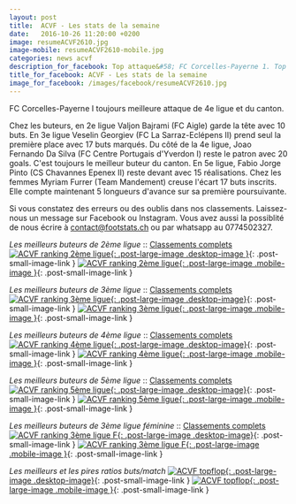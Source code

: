 ```yaml
---
layout: post
title:  ACVF - Les stats de la semaine
date:   2016-10-26 11:20:00 +0200
image: resumeACVF2610.jpg
image-mobile: resumeACVF2610-mobile.jpg
categories: news acvf
description_for_facebook: Top attaque&#58; FC Corcelles-Payerne 1. Top buteurs&#58; Bajrami Valjon, Marjan Jankuloski, Veselin Georgiev, Daniele Kilinc, Joao Fernando Da Silva, Fabio Jorge Pinto, Myriam Furrer 
title_for_facebook: ACVF - Les stats de la semaine
image_for_facebook: /images/facebook/resumeACVF2610.jpg
---
```

FC Corcelles-Payerne I toujours meilleure attaque de 4e ligue et du canton.

Chez les buteurs, en 2e ligue Valjon Bajrami (FC Aigle) garde la tête avec 10 buts. En 3e ligue Veselin Georgiev (FC La Sarraz-Eclépens II) prend seul la première place avec 17 buts marqués. Du côté de la 4e ligue, Joao Fernando Da Silva (FC Centre Portugais d'Yverdon I) reste le patron avec 20 goals. C'est toujours le meilleur buteur du canton. En 5e ligue, Fabio Jorge Pinto (CS Chavannes Epenex II) reste devant avec 15 réalisations. Chez les femmes Myriam Furrer (Team Mandement) creuse l'écart 17 buts inscrits. Elle compte maintenant 5 longueurs d'avance sur sa première poursuivante.

Si vous constatez des erreurs ou des oublis dans nos classements. Laissez-nous un message sur Facebook ou Instagram. Vous avez aussi la possiblité de nous écrire à contact@footstats.ch ou par whatsapp au 0774502327.

_Les meilleurs buteurs de 2ème ligue_ :: [Classements complets]({{site.url}}/acvf/2eme-ligue)
[![ACVF ranking 2ème ligue]({{site.url}}/images/posts/rankings/resumeACVF22610.jpg){: .post-large-image .desktop-image }]({{site.url}}/images/posts/rankings/resumeACVF22610.jpg){: .post-small-image-link }
[![ACVF ranking 2ème ligue]({{site.url}}/images/posts/rankings/resumeACVF22610-mobile.jpg){: .post-large-image .mobile-image }]({{site.url}}/images/posts/rankings/resumeACVF22610-mobile.jpg){: .post-small-image-link }

_Les meilleurs buteurs de 3ème ligue_ :: [Classements complets]({{site.url}}/acvf/3eme-ligue)
[![ACVF ranking 3ème ligue]({{site.url}}/images/posts/rankings/resumeACVF32610.jpg){: .post-large-image .desktop-image}]({{site.url}}/images/posts/rankings/resumeACVF32610.jpg){: .post-small-image-link }
[![ACVF ranking 3ème ligue]({{site.url}}/images/posts/rankings/resumeACVF32610-mobile.jpg){: .post-large-image .mobile-image }]({{site.url}}/images/posts/rankings/resumeACVF32610-mobile.jpg){: .post-small-image-link }

_Les meilleurs buteurs de 4ème ligue_ :: [Classements complets]({{site.url}}/acvf/4eme-ligue)
[![ACVF ranking 4ème ligue]({{site.url}}/images/posts/rankings/resumeACVF42610.jpg){: .post-large-image .desktop-image}]({{site.url}}/images/posts/rankings/resumeACVF42610.jpg){: .post-small-image-link }
[![ACVF ranking 4ème ligue]({{site.url}}/images/posts/rankings/resumeACVF42610-mobile.jpg){: .post-large-image .mobile-image }]({{site.url}}/images/posts/rankings/resumeACVF42610-mobile.jpg){: .post-small-image-link }

_Les meilleurs buteurs de 5ème ligue_ :: [Classements complets]({{site.url}}/acvf/5eme-ligue)
[![ACVF ranking 5ème ligue]({{site.url}}/images/posts/rankings/resumeACVF52610.jpg){: .post-large-image .desktop-image}]({{site.url}}/images/posts/rankings/resumeACVF52610.jpg){: .post-small-image-link }
[![ACVF ranking 5ème ligue]({{site.url}}/images/posts/rankings/resumeACVF52610-mobile.jpg){: .post-large-image .mobile-image }]({{site.url}}/images/posts/rankings/resumeACVF52610-mobile.jpg){: .post-small-image-link }

_Les meilleurs buteurs de 3ème ligue féminine_ :: [Classements complets]({{site.url}}/acvf/3eme-ligue-feminine)
[![ACVF ranking 3ème ligue F]({{site.url}}/images/posts/rankings/resumeACVF302610.jpg){: .post-large-image .desktop-image}]({{site.url}}/images/posts/rankings/resumeACVF302610.jpg){: .post-small-image-link }
[![ACVF ranking 3ème ligue F]({{site.url}}/images/posts/rankings/resumeACVF302610-mobile.jpg){: .post-large-image .mobile-image }]({{site.url}}/images/posts/rankings/resumeACVF302610-mobile.jpg){: .post-small-image-link }

_Les meilleurs et les pires ratios buts/match_
[![ACVF topflop]({{site.url}}/images/posts/topflop/ACVF2610.jpg){: .post-large-image .desktop-image}]({{site.url}}/images/posts/topflop/ACVF2610.jpg){: .post-small-image-link }
[![ACVF topflop]({{site.url}}/images/posts/topflop/ACVF2610.jpg){: .post-large-image .mobile-image }]({{site.url}}/images/posts/topflop/ACVF2610.jpg){: .post-small-image-link }